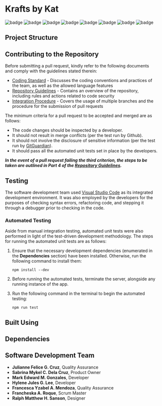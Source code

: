 # Krafts by Kat
![badge][badge-html5]
![badge][badge-bootstrap]
![badge][badge-js]
![badge][badge-jquery]
![badge][badge-mongodb]
![badge][badge-express]
![badge][badge-nodejs]
![badge][badge-mocha]

## Project Structure

## Contributing to the Repository
Before submitting a pull request, kindly refer to the following documents and comply with the guidelines stated therein:
- [Coding Standard](https://drive.google.com/file/d/1qY0xDRB7LBT7OQdyI0mgObhROHyMf7Hh/view?usp=sharing) - Discusses the coding conventions and practices of the team, as well as the allowed language features
- [Repository Guidelines](https://drive.google.com/file/d/1A2j9fJXZhsOGueIhA-M15-NI1kC95bYn/view?usp=sharing) - Contains an overview of the repository, including rules and actions related to code security
- [Integration Procedure](https://drive.google.com/file/d/1ZbcjjiV-8-rQRPRsG1Rd2LlAnfbLDjAD/view?usp=sharing) - Covers the usage of multiple branches and the procedure for the submission of pull requests

The minimum criteria for a pull request to be accepted and merged are as follows:
- The code changes should be inspected by a developer.
- It should not result in merge conflicts (per the test run by Github).
- It should not involve the disclosure of sensitive information (per the test run by <a href = "https://www.gitguardian.com/">GitGuardian</a>). 
- It should pass all the automated unit tests set in place by the developers.

***In the event of a pull request failing the third criterion, the steps to be taken are outlined in Part 4 of the [Repository Guidelines</a>](https://drive.google.com/file/d/1A2j9fJXZhsOGueIhA-M15-NI1kC95bYn/view?usp=sharing).***

## Testing
The software development team used <a href = "https://code.visualstudio.com/">Visual Studio Code</a> as its integrated development environment. It was also employed by the developers for the purposes of checking syntax errors, refactoring code, and stepping it through a debugger prior to checking in the code. 

### Automated Testing
Aside from manual integration testing, automated unit tests were also performed in light of the test-driven development methodology. The steps for running the automated unit tests are as follows:

1. Ensure that the necessary development dependencies (enumerated in the **Dependencies** section) have been installed. Otherwise, run the following command to install them:
   ```
   npm install --dev
   ```

2. Before running the automated tests, terminate the server, alongside any running instance of the app.

4. Run the following command in the terminal to begin the automated testing:

   ```
   npm run test
   ```
   
## Built Using

## Dependencies

## Software Development Team

- <b>Julianne Felice G. Cruz</b>, Quality Assurance
- <b>Sabrina Mykel C. Dela Cruz</b>, Product Owner <br/>
- <b>Mark Edward M. Gonzales</b>, Developer <br/>
- <b>Hylene Jules G. Lee</b>, Developer <br/>
- <b>Francesca Yzabel A. Mendoza</b>, Quality Assurance <br/>
- <b>Francheska A. Roque</b>, Scrum Master <br/>
- <b>Ralph Matthew H. Sanson</b>, Designer

[badge-html5]: https://img.shields.io/badge/html5-%23E34F26.svg?style=flat&logo=html5&logoColor=white
[badge-bootstrap]: https://img.shields.io/badge/bootstrap-%23563D7C.svg?style=flat&logo=bootstrap&logoColor=white
[badge-js]: https://img.shields.io/badge/javascript-%23323330.svg?style=flate&logo=javascript&logoColor=%23F7DF1E
[badge-jquery]: https://img.shields.io/badge/jquery-%230769AD.svg?style=flat&logo=jquery&logoColor=white
[badge-mongodb]: https://img.shields.io/badge/MongoDB-%234ea94b.svg?style=flat&logo=mongodb&logoColor=white
[badge-express]: https://img.shields.io/badge/express.js-%23404d59.svg?style=flat&logo=express&logoColor=%2361DAFB
[badge-nodejs]: https://img.shields.io/badge/node.js-6DA55F?style=flat&logo=node.js&logoColor=white
[badge-mocha]: https://img.shields.io/badge/-mocha-%238D6748?style=flat&logo=mocha&logoColor=white
